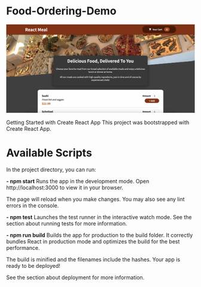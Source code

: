 # Food-Ordering-Demo
![Homepage](https://github.com/AmiraMuzaffar/Food-Ordering-Demo/blob/main/src/assets/Screen%20Shot%202022-10-15%20at%2010.18.18%20PM.png)

Getting Started with Create React App
This project was bootstrapped with Create React App.

# Available Scripts
In the project directory, you can run:

**- npm start**
Runs the app in the development mode.
Open http://localhost:3000 to view it in your browser.

The page will reload when you make changes.
You may also see any lint errors in the console.

**- npm test**
Launches the test runner in the interactive watch mode.
See the section about running tests for more information.

**- npm run build**
Builds the app for production to the build folder.
It correctly bundles React in production mode and optimizes the build for the best performance.

The build is minified and the filenames include the hashes.
Your app is ready to be deployed!

See the section about deployment for more information.
